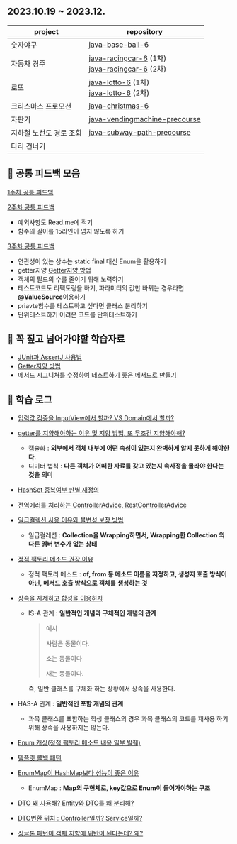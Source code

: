 ## 2023.10.19 ~ 2023.12.
| project | repository |
| --- | --- |
| 숫자야구 | [java-base-ball-6](https://github.com/woowacourse-precourse/java-baseball-6/pull/286) |
| 자동차 경주 | [java-racingcar-6](https://github.com/woowacourse-precourse/java-racingcar-6/pull/63) (1차)<br>[java-racingcar-6](https://github.com/woowacourse-precourse/java-racingcar-6/pull/2390) (2차)  |
| 로또 | [java-lotto-6](https://github.com/woowacourse-precourse/java-lotto-6/pull/206) (1차)<br>[java-lotto-6](https://github.com/woowacourse-precourse/java-lotto-6/pull/2105) (2차) |
| 크리스마스 프로모션 | [java-christmas-6](https://github.com/Suxxxxhyun/java-christmas-6-Suxxxxhyun/pull/1) |
| 자판기 | [java-vendingmachine-precourse](https://github.com/woowacourse/java-vendingmachine-precourse/pull/188) |
| 지하철 노선도 경로 조회 | [java-subway-path-precourse](https://github.com/woowacourse/java-subway-path-precourse/pull/117) |
| 다리 건너기 |  |

## 📄 공통 피드백 모음

[1주차 공통 피드백](https://github.com/Suxxxxhyun/precourse-archive/blob/main/common-feedback/common-feedback-week-1.md)

[2주차 공통 피드백](https://github.com/Suxxxxhyun/precourse-archive/blob/main/common-feedback/common-feedback-week-2.md)
  - 예외사항도 Read.me에 적기
  - 함수의 길이를 15라인이 넘지 않도록 하기

[3주차 공통 피드백](https://github.com/Suxxxxhyun/precourse-archive/blob/main/common-feedback/common-feedback-week-3.md)
  - 연관성이 있는 상수는 static final 대신 Enum을 활용하기
  - getter지양 [Getter지양 방법](https://tecoble.techcourse.co.kr/post/2020-04-28-ask-instead-of-getter/)
  - 객체의 필드의 수를 줄이기 위해 노력하기
  - 테스트코드도 리팩토링을 하기, 파라미터의 값만 바뀌는 경우라면 **@ValueSource**이용하기
  - priavte함수를 테스트하고 싶다면 클래스 분리하기
  - 단위테스트하기 어려운 코드를 단위테스트하기
## 📎 꼭 짚고 넘어가야할 학습자료 

- [JUnit과 AssertJ 사용법](https://techcourse-storage.s3.ap-northeast-2.amazonaws.com/9b82d8a360c548fcadd14c551dbcbe06)
- [Getter지양 방법](https://tecoble.techcourse.co.kr/post/2020-04-28-ask-instead-of-getter/)
- [메서드 시그니처를 수정하여 테스트하기 좋은 메서드로 만들기](https://tecoble.techcourse.co.kr/post/2020-05-07-appropriate_method_for_test_by_parameter/)


## 📒 학습 로그

- [입력값 검증을 InputView에서 할까? VS Domain에서 할까?](https://github.com/Suxxxxhyun/precourse-archive/blob/main/learning-log/learning-log(1).md)
- [getter를 지양해야하는 이유 및 지양 방법, 또 무조건 지양해야해?](https://github.com/Suxxxxhyun/precourse-archive/blob/main/learning-log/learning-log(2).md)
  - 캡슐화 : **외부에서 객체 내부에 어떤 속성이 있는지 완벽하게 알지 못하게 해야한다.**
  - 디미터 법칙 : **다른 객체가 어떠한 자료를 갖고 있는지 속사정을 몰라야 한다는 것을 의미**
- [HashSet 중복여부 판별 재정의](https://github.com/Suxxxxhyun/precourse-archive/blob/main/learning-log/learning-log(3).md)
- [전역에러를 처리하는 ControllerAdvice, RestControllerAdvice](https://github.com/Suxxxxhyun/precourse-archive/blob/main/learning-log/learning-log(4).md)
- [일급컬렉션 사용 이유와 불변성 보장 방법](https://github.com/Suxxxxhyun/precourse-archive/blob/main/learning-log/learning-log(5).md)
  - 일급컬레션 : **Collection을 Wrapping하면서, Wrapping한 Collection 외 다른 멤버 변수가 없는 상태**
- [정적 팩토리 메소드 권장 이유](https://github.com/Suxxxxhyun/precourse-archive/blob/main/learning-log/learning-log(6).md)
  - 정적 팩토리 메소드 : **of, from 등 메소드 이름을 지정하고, 생성자 호출 방식이 아닌, 메서드 호출 방식으로 객체를 생성하는 것**
- [상속을 자제하고 합성을 이용하자](https://github.com/Suxxxxhyun/precourse-archive/blob/main/learning-log/learning-log(7).md)
  - IS-A 관계 : **일반적인 개념과 구체적인 개념의 관계**
    
    > 예시
    > 
    > 
    > 사람은 동물이다.
    > 
    > 소는 동물이다
    > 
    > 새는 동물이다.
    > 
    
    즉, 일반 클래스를 구체화 하는 상황에서 상속을 사용한다.
    
- HAS-A 관계 : **일반적인 포함 개념의 관계**
    - 과목 클래스를 포함하는 학생 클래스의 경우 과목 클래스의 코드를 재사용 하기 위해 상속을 사용하지는 않는다.
- [Enum 캐싱(정적 팩토리 메소드 내용 일부 발췌)](https://github.com/Suxxxxhyun/precourse-archive/blob/main/learning-log/learning-log(8).md)
- [템플릿 콜백 패턴](https://github.com/Suxxxxhyun/precourse-archive/blob/main/learning-log/learning-log(9).md)
- [EnumMap이 HashMap보다 성능이 좋은 이유](https://github.com/Suxxxxhyun/precourse-archive/blob/main/learning-log/learning-log(10).md)
  - EnumMap : **Map의 구현체로, key값으로 Enum이 들어가야하는 구조**
- [DTO 왜 사용해? Entity와 DTO를 왜 분리해?](https://github.com/Suxxxxhyun/precourse-archive/blob/main/learning-log/learning-log(11).md)
- [DTO변환 위치 : Controller일까? Service일까?](https://github.com/Suxxxxhyun/precourse-archive/blob/main/learning-log/learning-log(12).md)
- [싱글톤 패턴이 객체 지향에 위반이 된다는데? 왜?](https://github.com/Suxxxxhyun/precourse-archive/blob/main/learning-log/learning-log(13).md)
